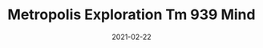 ---
tags: 
  - "To Market"
  - "Rubber Flooring"
  - "Metropolis"
title: "Metropolis Exploration Tm 939 Mind"
designer: "To Market"
image_primary: "img/Exploration_Mind%20TM939.jpg"
href: "https://www.tomkt.com/atmosphere-metropolis-swatches"
description: "Straight%20Edge%20Tile%3A%2038%22%20x%2038%22%20Interlocking%20Tile%3A%2037%22%20x%2037%22"
category: "rubber-flooring-metropolis"
subtitle: ""
manufacturer: "ToMarket"
slug: "/manufacturers/tomarket/rubber-flooring-metropolis/to-market-metropolis-exploration-tm-939-mind"
date: "2021-02-22"
---